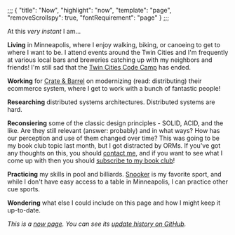 ;;;
{
	"title": "Now",
	"highlight": "now",
	"template": "page",
	"removeScrollspy": true,
	"fontRequirement": "page"
}
;;;

At this _very instant_ I am...

**Living** in Minneapolis, where I enjoy walking, biking, or canoeing to get to where I want to be. I attend events around the Twin Cities and I'm frequently at various local bars and breweries catching up with my neighbors and friends! I'm still sad that the [Twin Cities Code Camp](https://twincitiescodecamp.com/) has ended.

**Working** for [Crate & Barrel](https://www.crateandbarrel.com) on modernizing (read: distributing) their ecommerce system, where I get to work with a bunch of fantastic people!

**Researching** distributed systems architectures. Distributed systems are hard.

**Reconsiering** some of the classic design principles - SOLID, ACID, and the like. Are they still relevant (answer: probably) and in what ways? How has our perception and use of them changed over time? This was going to be my book club topic last month, but I got distracted by ORMs. If you've got any thoughts on this, you should [contact me](https://ian.wold.guru/connect.html), and if you want to see what I come up with then you should [subscribe to my book club](https://buttondown.email/ianwold)!

**Practicing** my skills in pool and billiards. [Snooker](https://en.wikipedia.org/wiki/Snooker) is my favorite sport, and while I don't have easy access to a table in Minneapolis, I can practice other cue sports.

**Wondering** what else I could include on this page and how I might keep it up-to-date.

_This is a [now page](https://nownownow.com/about). You can see its [update history on GitHub](https://github.com/IanWold/ianwold.github.io/commits/master/Site/now.md)._
